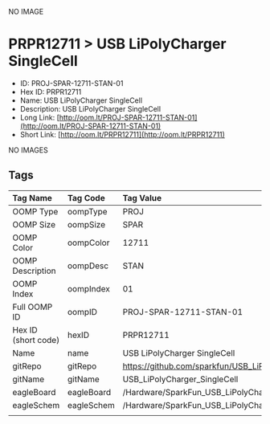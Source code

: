 


  
NO IMAGE  
# PRPR12711 > USB LiPolyCharger SingleCell

- ID: PROJ-SPAR-12711-STAN-01
- Hex ID: PRPR12711
- Name: USB LiPolyCharger SingleCell
- Description: USB LiPolyCharger SingleCell
- Long Link: [http://oom.lt/PROJ-SPAR-12711-STAN-01](http://oom.lt/PROJ-SPAR-12711-STAN-01)
- Short Link: [http://oom.lt/PRPR12711](http://oom.lt/PRPR12711)
  
NO IMAGES  
## Tags
  

|Tag Name|Tag Code|Tag Value|
| :--- | :--- | :--- |
|OOMP Type|oompType|PROJ|
|OOMP Size|oompSize|SPAR|
|OOMP Color|oompColor|12711|
|OOMP Description|oompDesc|STAN|
|OOMP Index|oompIndex|01|
|Full OOMP ID|oompID|PROJ-SPAR-12711-STAN-01|
|Hex ID (short code)|hexID|PRPR12711|
|Name|name|USB LiPolyCharger SingleCell|
|gitRepo|gitRepo|https://github.com/sparkfun/USB_LiPolyCharger_SingleCell|
|gitName|gitName|USB_LiPolyCharger_SingleCell|
|eagleBoard|eagleBoard|/Hardware/SparkFun_USB_LiPolyCharger_SingleCell.brd|
|eagleSchem|eagleSchem|/Hardware/SparkFun_USB_LiPolyCharger_SingleCell.sch|
||||
